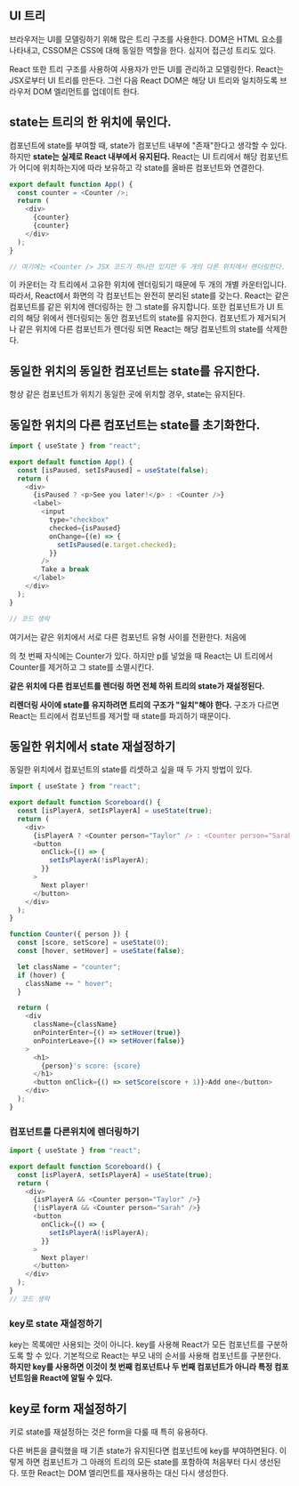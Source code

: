 ## UI 트리

브라우저는 UI를 모델링하기 위해 많은 트리 구조를 사용한다. DOM은 HTML 요소를 나타내고, CSSOM은 CSS에 대해 동일한 역할을 한다. 심지어 접근성 트리도 있다.

React 또한 트리 구조를 사용하여 사용자가 만든 UI를 관리하고 모델링한다. React는 JSX로부터 UI 트리를 만든다. 그런 다음 React DOM은 해당 UI 트리와 일치하도록 브라우저 DOM 엘리먼트를 업데이트 한다.

## state는 트리의 한 위치에 묶인다.

컴포넌트에 state를 부여할 때, state가 컴포넌트 내부에 "존재"한다고 생각할 수 있다. 하지만 **state는 실제로 React 내부에서 유지된다.** React는 UI 트리에서 해당 컴포넌트가 어디에 위치하는지에 따라 보유하고 각 state를 올바른 컴포넌트와 연결한다.

```javascript
export default function App() {
  const counter = <Counter />;
  return (
    <div>
      {counter}
      {counter}
    </div>
  );
}

// 여기에는 <Counter /> JSX 코드가 하나만 있지만 두 개의 다른 위치에서 렌더링한다.
```

이 카운터는 각 트리에서 고유한 위치에 렌더링되기 때문에 두 개의 개별 카운터입니다. 따라서, React에서 화면의 각 컴포넌트는 완전히 분리된 state를 갖는다. React는 같은 컴포넌트를 같은 위치에 렌더링하는 한 그 state를 유지합니다. 또한 컴포넌트가 UI 트리의 해당 위에서 렌더링되는 동안 컴포넌트의 state를 유지한다. 컴포넌트가 제거되거나 같은 위치에 다른 컴포넌트가 렌더링 되면 React는 해당 컴포넌트의 state를 삭제한다.

## 동일한 위치의 동일한 컴포넌트는 state를 유지한다.

항상 같은 컴포넌트가 위치기 동일한 곳에 위치할 경우, state는 유지된다.

## 동일한 위치의 다른 컴포넌트는 state를 초기화한다.

```javascript
import { useState } from "react";

export default function App() {
  const [isPaused, setIsPaused] = useState(false);
  return (
    <div>
      {isPaused ? <p>See you later!</p> : <Counter />}
      <label>
        <input
          type="checkbox"
          checked={isPaused}
          onChange={(e) => {
            setIsPaused(e.target.checked);
          }}
        />
        Take a break
      </label>
    </div>
  );
}

// 코드 생략
```

여기서는 같은 위치에서 서로 다른 컴포넌트 유형 사이를 전환한다. 처음에 <div>의 첫 번째 자식에는 Counter가 있다. 하지만 p를 넣었을 때 React는 UI 트리에서 Counter를 제거하고 그 state를 소멸시킨다.

**같은 위치에 다른 컴포넌트를 렌더링 하면 전체 하위 트리의 state가 재설정된다.**

**리렌더링 사이에 state를 유지하려면 트리의 구조가 "일치"해야 한다.** 구조가 다르면 React는 트리에서 컴포넌트를 제거할 때 state를 파괴하기 때문이다.

## 동일한 위치에서 state 재설정하기

동일한 위치에서 컴포넌트의 state를 리셋하고 싶을 때 두 가지 방법이 있다.

```javascript
import { useState } from "react";

export default function Scoreboard() {
  const [isPlayerA, setIsPlayerA] = useState(true);
  return (
    <div>
      {isPlayerA ? <Counter person="Taylor" /> : <Counter person="Sarah" />}
      <button
        onClick={() => {
          setIsPlayerA(!isPlayerA);
        }}
      >
        Next player!
      </button>
    </div>
  );
}

function Counter({ person }) {
  const [score, setScore] = useState(0);
  const [hover, setHover] = useState(false);

  let className = "counter";
  if (hover) {
    className += " hover";
  }

  return (
    <div
      className={className}
      onPointerEnter={() => setHover(true)}
      onPointerLeave={() => setHover(false)}
    >
      <h1>
        {person}'s score: {score}
      </h1>
      <button onClick={() => setScore(score + 1)}>Add one</button>
    </div>
  );
}
```

### 컴포넌트를 다른위치에 렌더링하기

```javascript
import { useState } from "react";

export default function Scoreboard() {
  const [isPlayerA, setIsPlayerA] = useState(true);
  return (
    <div>
      {isPlayerA && <Counter person="Taylor" />}
      {!isPlayerA && <Counter person="Sarah" />}
      <button
        onClick={() => {
          setIsPlayerA(!isPlayerA);
        }}
      >
        Next player!
      </button>
    </div>
  );
}
// 코드 생략
```

### key로 state 재설정하기

key는 목록에만 사용되는 것이 아니다. key를 사용해 React가 모든 컴포넌트를 구분하도록 할 수 있다. 기본적으로 React는 부모 내의 순서를 사용해 컴포넌트를 구분한다. **하지만 key를 사용하면 이것이 첫 번째 컴포넌트나 두 번째 컴포넌트가 아니라 특정 컴포넌트임을 React에 알릴 수 있다.**

## key로 form 재설정하기

키로 state를 재설정하는 것은 form을 다룰 때 특히 유용하다.

다른 버튼을 클릭했을 때 기존 state가 유지된다면 컴포넌트에 key를 부여하면된다. 이렇게 하면 컴포넌트가 그 아래의 트리의 모든 state를 포함하여 처음부터 다시 생선된다. 또한 React는 DOM 엘리먼트를 재사용하는 대신 다시 생성한다.
